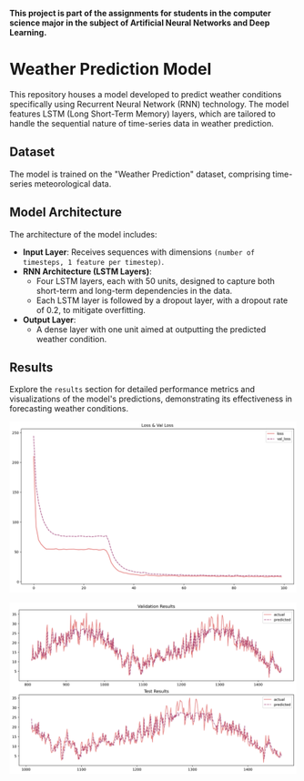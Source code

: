 **This project is part of the assignments for students in the computer science major in the subject of Artificial Neural Networks and Deep Learning.**

# Weather Prediction Model

This repository houses a model developed to predict weather conditions specifically using Recurrent Neural Network (RNN) technology. The model features LSTM (Long Short-Term Memory) layers, which are tailored to handle the sequential nature of time-series data in weather prediction.

## Dataset
The model is trained on the "Weather Prediction" dataset, comprising time-series meteorological data.

## Model Architecture

The architecture of the model includes:

- **Input Layer**: Receives sequences with dimensions `(number of timesteps, 1 feature per timestep)`.
- **RNN Architecture (LSTM Layers)**:
  - Four LSTM layers, each with 50 units, designed to capture both short-term and long-term dependencies in the data.
  - Each LSTM layer is followed by a dropout layer, with a dropout rate of 0.2, to mitigate overfitting.
- **Output Layer**:
  - A dense layer with one unit aimed at outputting the predicted weather condition.

## Results
Explore the `results` section for detailed performance metrics and visualizations of the model's predictions, demonstrating its effectiveness in forecasting weather conditions.
<p align="center">

</p>
<p align="center">
 <img src="https://raw.githubusercontent.com/jolapodolszanska/weather-prediction-rnn/main/output.png" />
</p>

<p align="center">
 <img src="https://raw.githubusercontent.com/jolapodolszanska/weather-prediction-rnn/main/output2.png" />
</p>



